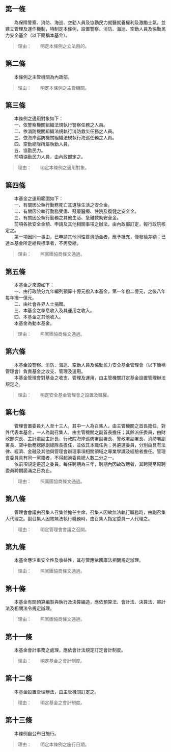 第一條 
-------
　　為保障警察、消防、海巡、空勤人員及協勤民力就醫就養權利及激勵士氣，並建立管理及運作機制，特制定本條例，設置警察、消防、海巡、空勤人員及協勤民力安全基金（以下簡稱本基金）。  
> 理由：　　明定本條例之立法目的。



第二條 
-------
　　本條例之主管機關為內政部。  
> 理由：　　明定本條例之主管機關。



第三條 
-------
　　本條例之適用對象如下：  
　　一、依警察機關組織法規執行警察任務之人員。  
　　二、依消防機關組織法規執行消防救災任務之人員。  
　　三、依海岸巡防機關組織法規執行海巡任務之人員。  
　　四、空勤總隊所屬執勤人員。  
　　五、協勤民力。  
　　前項協勤民力人員，由內政部定之。  
> 理由：　　明定本條例之適用對象。



第四條 
-------
　　本基金之運用範圍如下：  
　　一、有關因公執行勤務死亡其遺族生活之安全金。  
　　二、有關因公執行勤務受傷、殘廢醫療、住院及復健之安全金。  
　　三、有關因公執行勤務之其他生活、急難救助安全金。  
　　前項各款安全金額、申請及其他相關事項之辦法，由內政部訂定，報行政院核定之。  
　　第一項因同一事由，已申請其他同性質濟助金者，應予抵充，僅發給差額；已達本基金所定給與標準者，不再發給。  
> 理由：　　照黨團協商條文通過。



第五條 
-------
　　本基金之來源如下：  
　　一、由行政院分九年編列預算十億元撥入本基金，第一年撥二億元，之後八年每年撥一億元。  
　　二、由社會各界人士捐贈。  
　　三、本基金之孳息收入及其運用之收入。  
　　四、本基金之其他收入。  
　　本基金為動本基金。  
> 理由：　　照黨團協商條文通過。



第六條 
-------
　　本基金設警察、消防、海巡、空勤人員及協勤民力安全基金管理會（以下簡稱管理會）負責基金之收支、管理及運用。  
　　本基金管理會對基金之收支、管理及運用，由主管機關訂定基金設置管理辦法規定之。  
> 理由：　　明定安全基金管理會之設置及職權。



第七條 
-------
　　管理會置委員九人至十三人，其中一人為召集人，由主管機關之首長擔任，對外代表本基金，一人為副召集人，由主管機關之副首長擔任；其餘派任委員，由財政部次長、主計處副主計長、行政院海岸巡防署副署長、警政署副署長、消防署副署長、空中勤務總隊副總隊長擔任，並依其本職任免；另遴選委員，分別由具有法律、經濟、金融及其他與管理會辦理事項相關領域之專業學識及經驗者擔任。管理會委員具有同一黨籍者，不得超過委員總人數二分之一。  
　　依前項規定遴選之委員，每任聘期為三年，聘期內因故改聘者，其聘期至原聘委員聘期屆滿之日為止。  
> 理由：　　照黨團協商條文通過。



第八條 
-------
　　管理會會議由召集人召集並擔任主席，召集人因故無法執行職務時，由副召集人代理之。副召集人因故無法執行職務時，由召集人指定委員一人代理之。  
> 理由：　　明定管理會會議之召開。



第九條 
-------
　　本基金應注重安全性及收益性，其存管應依國庫法相關規定辦理。  
> 理由：　　照黨團協商條文通過。



第十條 
-------
　　本基金有關預算編製與執行及決算編造，應依預算法、會計法、決算法、審計法及相關法令規定辦理。  
> 理由：　　照黨團協商條文通過。



第十一條 
---------
　　本基金會計事務之處理，應依會計法規定訂定會計制度。  
> 理由：　　明定基金之會計制度。



第十二條 
---------
　　本基金設置管理辦法，由主管機關訂定之。  
> 理由：　　明定基金之會計制度。



第十三條 
---------
　　本條例自公布日施行。  
> 理由：　　明定本條例之施行日期。